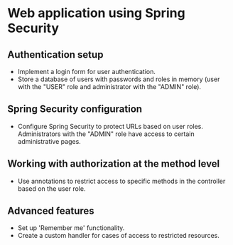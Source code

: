 # Web application using Spring Security

## Authentication setup
- Implement a login form for user authentication.
- Store a database of users with passwords and roles in memory (user with the "USER" role and administrator with the "ADMIN" role).

## Spring Security configuration
- Configure Spring Security to protect URLs based on user roles. Administrators with the "ADMIN" role have access to certain administrative pages.

## Working with authorization at the method level
- Use annotations to restrict access to specific methods in the controller based on the user role.

## Advanced features
- Set up 'Remember me' functionality.
- Create a custom handler for cases of access to restricted resources.
